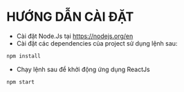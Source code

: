 
# HƯỚNG DẪN CÀI ĐẶT

* Cài đặt Node.Js tại https://nodejs.org/en
* Cài đặt các dependencies của project sử dụng lệnh sau:

```sh
npm install
```

* Chạy lệnh sau để khởi động ứng dụng ReactJs

```sh
npm start
```